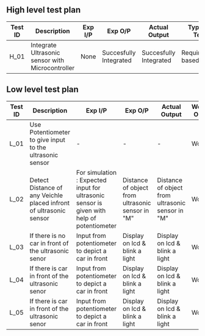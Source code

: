 ##  High level test plan
| **Test ID** | **Description**                                              | **Exp I/P** | **Exp O/P** | **Actual Output** |**Type Of Test**  |    
|-------------|--------------------------------------------------------------|------------|-------------|----------------|------------------|
|  H_01       | Integrate Ultrasonic sensor with Microcontroller |  None | Succesfully  Integrated |Succesfully Integrated|Requirement based |

##  Low level test plan

| **Test ID** | **Description**       | **Exp I/P** | **Exp O/P** | **Actual Output** | Working OR Not |
|-------------|--------------------------------------------------------------|------------|-------------|----------------|------------------|
|  L_01       | Use Potentiometer to give input to the ultrasonic sensor |  -  | -|-|Working|
|  L_02       | Detect Distance of any Veichle placed infront of ultrasonic sensor |  For simulation : Expected input for ultrasonic sensor is given with help of potentiometer  | Distance of object from ultrasonic sensor in "M"|Distance of object from ultrasonic sensor in "M"|Working |
|  L_03       |If there is no car in front of the ultrasonic senor|Input from potentiometer to depict a car in front|Display on lcd & blink a light|Display on lcd & blink a light|Working|
|  L_04       |If there is car in front of the ultrasonic senor|Input from potentiometer to depict a car in front|Display on lcd & blink a light|Display on lcd & blink a light|Working|
|  L_05       |If there is car in front of the ultrasonic senor|Input from potentiometer to depict a car in front|Display on lcd & blink a light|Display on lcd & blink a light|Working|